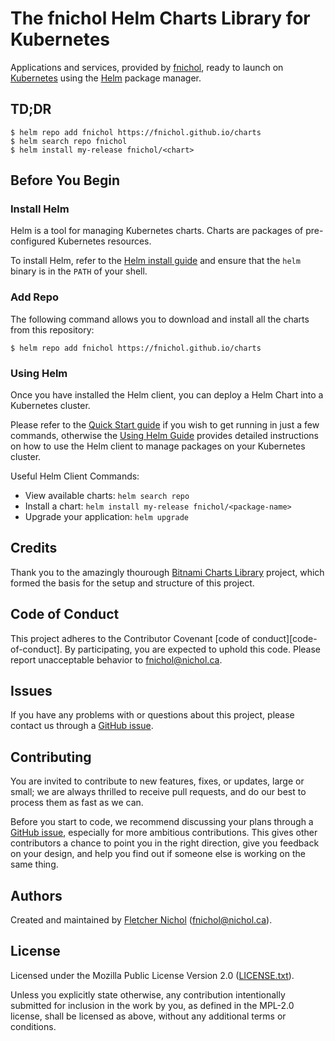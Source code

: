 # The fnichol Helm Charts Library for Kubernetes

Applications and services, provided by [fnichol], ready to launch on
[Kubernetes] using the [Helm] package manager.

## TD;DR

```console
$ helm repo add fnichol https://fnichol.github.io/charts
$ helm search repo fnichol
$ helm install my-release fnichol/<chart>
```

## Before You Begin

### Install Helm

Helm is a tool for managing Kubernetes charts. Charts are packages of
pre-configured Kubernetes resources.

To install Helm, refer to the
[Helm install guide](https://helm.sh/docs/intro/install/) and ensure that the
`helm` binary is in the `PATH` of your shell.

### Add Repo

The following command allows you to download and install all the charts from
this repository:

```console
$ helm repo add fnichol https://fnichol.github.io/charts
```

### Using Helm

Once you have installed the Helm client, you can deploy a Helm Chart into a
Kubernetes cluster.

Please refer to the [Quick Start guide](https://helm.sh/docs/intro/quickstart/)
if you wish to get running in just a few commands, otherwise the
[Using Helm Guide](https://helm.sh/docs/intro/using_helm/) provides detailed
instructions on how to use the Helm client to manage packages on your Kubernetes
cluster.

Useful Helm Client Commands:

- View available charts: `helm search repo`
- Install a chart: `helm install my-release fnichol/<package-name>`
- Upgrade your application: `helm upgrade`

## Credits

Thank you to the amazingly thourough
[Bitnami Charts Library](https://github.com/bitnami/charts) project, which
formed the basis for the setup and structure of this project.

## Code of Conduct

This project adheres to the Contributor Covenant [code of
conduct][code-of-conduct]. By participating, you are expected to uphold this
code. Please report unacceptable behavior to fnichol@nichol.ca.

## Issues

If you have any problems with or questions about this project, please contact us
through a [GitHub issue][issues].

## Contributing

You are invited to contribute to new features, fixes, or updates, large or
small; we are always thrilled to receive pull requests, and do our best to
process them as fast as we can.

Before you start to code, we recommend discussing your plans through a [GitHub
issue][issues], especially for more ambitious contributions. This gives other
contributors a chance to point you in the right direction, give you feedback on
your design, and help you find out if someone else is working on the same thing.

## Authors

Created and maintained by [Fletcher Nichol][fnichol] (<fnichol@nichol.ca>).

## License

Licensed under the Mozilla Public License Version 2.0 ([LICENSE.txt][license]).

Unless you explicitly state otherwise, any contribution intentionally submitted
for inclusion in the work by you, as defined in the MPL-2.0 license, shall be
licensed as above, without any additional terms or conditions.

[fnichol]: https://github.com/fnichol
[github]: https://github.com/fnichol/charts
[helm]: https://helm.sh/
[issues]: https://github.com/fnichol/charts/issues
[kubernetes]: http://kubernetes.io/
[license]: https://github.com/fnichol/charts/blob/master/LICENSE.txt
